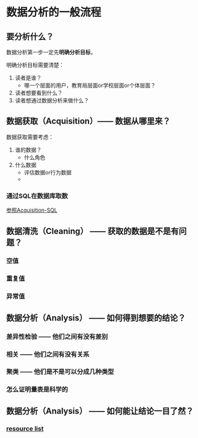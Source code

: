 # 数据分析的一般流程
## 要分析什么？
数据分析第一步一定先**明确分析目标**，

明确分析目标需要清楚：

1. 读者是谁？
    - 哪一个层面的用户，教育局层面or学校层面or个体层面？
2. 读者想要看到什么？
3. 读者想通过数据分析来做什么？
## 数据获取（Acquisition）—— 数据从哪里来？
数据获取需要考虑：

1. 谁的数据？
    - 什么角色
2. 什么数据
    - 评估数据or行为数据
    - 
### 通过SQL在数据库取数
[参照Acquisition-SQL](https://github.com/WXLabs-Data/Data_Analysis_Visualization/blob/main/Acquisition/SQL.md)
## 数据清洗（Cleaning） —— 获取的数据是不是有问题？
### 空值
### 重复值
### 异常值
## 数据分析（Analysis） —— 如何得到想要的结论？
### 差异性检验 —— 他们之间有没有差别
### 相关 —— 他们之间有没有关系
### 聚类 —— 他们是不是可以分成几种类型
### 怎么证明量表是科学的
## 数据分析（Analysis） —— 如何能让结论一目了然？
### [resource list](https://github.com/WXLabs-Data/Data_Analysis_Visualization/blob/main/Visualization/resources_list.md)
